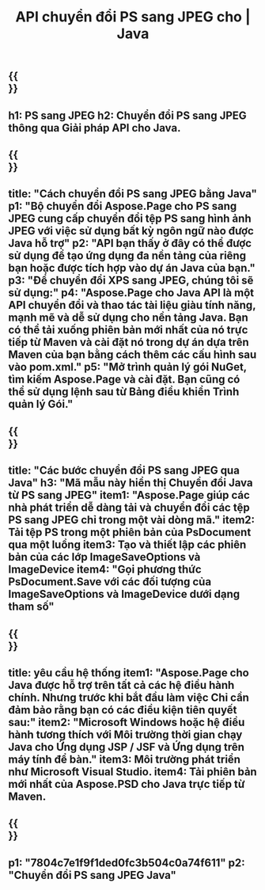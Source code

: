 ﻿---
translation: true
template: /_templates/_conversion-child-java.md
title: API chuyển đổi PS sang JPEG cho | Java
url: /java/conversion/ps-to-jpeg/
description: Mã chuyển đổi Java mẫu cho định dạng PS sang tệp JPEG. Sử dụng mã ví dụ này để chuyển đổi PS sang JPEG trong bất kỳ ứng dụng Java Web hoặc Máy tính để bàn nào.
informat: PS
outformat: JPEG
otherformats: XPS EPS
---

{{<section banner>}}
---
h1: PS sang JPEG
h2: Chuyển đổi PS sang JPEG thông qua Giải pháp API cho Java.
---

{{<section overview>}}
---
title: "Cách chuyển đổi PS sang JPEG bằng Java"
p1: "Bộ chuyển đổi Aspose.Page cho PS sang JPEG cung cấp chuyển đổi tệp PS sang hình ảnh JPEG với việc sử dụng bất kỳ ngôn ngữ nào được Java hỗ trợ"
p2: "API bạn thấy ở đây có thể được sử dụng để tạo ứng dụng đa nền tảng của riêng bạn hoặc được tích hợp vào dự án Java của bạn."
p3: "Để chuyển đổi XPS sang JPEG, chúng tôi sẽ sử dụng:"
p4: "Aspose.Page cho Java API là một API chuyển đổi và thao tác tài liệu giàu tính năng, mạnh mẽ và dễ sử dụng cho nền tảng Java. Bạn có thể tải xuống phiên bản mới nhất của nó trực tiếp từ Maven và cài đặt nó trong dự án dựa trên Maven của bạn bằng cách thêm các cấu hình sau vào pom.xml."
p5: "Mở trình quản lý gói NuGet, tìm kiếm Aspose.Page và cài đặt. Bạn cũng có thể sử dụng lệnh sau từ Bảng điều khiển Trình quản lý Gói."
---

{{<section feature1>}}
---
title: "Các bước chuyển đổi PS sang JPEG qua Java"
h3: "Mã mẫu này hiển thị Chuyển đổi Java từ PS sang JPEG"
item1: "Aspose.Page giúp các nhà phát triển dễ dàng tải và chuyển đổi các tệp PS sang JPEG chỉ trong một vài dòng mã."
item2: Tải tệp PS trong một phiên bản của PsDocument qua một luồng
item3: Tạo và thiết lập các phiên bản của các lớp ImageSaveOptions và ImageDevice
item4: "Gọi phương thức PsDocument.Save với các đối tượng của ImageSaveOptions và ImageDevice dưới dạng tham số"
---

{{<section feature2>}}
---
title: yêu cầu hệ thống
item1: "Aspose.Page cho Java được hỗ trợ trên tất cả các hệ điều hành chính. Nhưng trước khi bắt đầu làm việc Chỉ cần đảm bảo rằng bạn có các điều kiện tiên quyết sau:"
item2: "Microsoft Windows hoặc hệ điều hành tương thích với Môi trường thời gian chạy Java cho Ứng dụng JSP / JSF và Ứng dụng trên máy tính để bàn."
item3: Môi trường phát triển như Microsoft Visual Studio.
item4: Tải phiên bản mới nhất của Aspose.PSD cho Java trực tiếp từ Maven.
---

{{<section gist>}}
---
p1: "7804c7e1f9f1ded0fc3b504c0a74f611"
p2: "Chuyển đổi PS sang JPEG Java"
---
